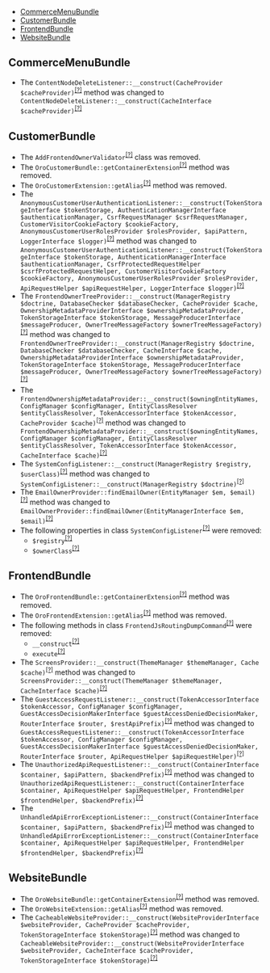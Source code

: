 - [CommerceMenuBundle](#commercemenubundle)
- [CustomerBundle](#customerbundle)
- [FrontendBundle](#frontendbundle)
- [WebsiteBundle](#websitebundle)

CommerceMenuBundle
------------------
* The `ContentNodeDeleteListener::__construct(CacheProvider $cacheProvider)`<sup>[[?]](https://github.com/oroinc/customer-portal/tree/5.0.0/src/Oro/Bundle/CommerceMenuBundle/EventListener/ContentNodeDeleteListener.php#L15 "Oro\Bundle\CommerceMenuBundle\EventListener\ContentNodeDeleteListener")</sup> method was changed to `ContentNodeDeleteListener::__construct(CacheInterface $cacheProvider)`<sup>[[?]](https://github.com/oroinc/customer-portal/tree/5.1.0-alpha/src/Oro/Bundle/CommerceMenuBundle/EventListener/ContentNodeDeleteListener.php#L14 "Oro\Bundle\CommerceMenuBundle\EventListener\ContentNodeDeleteListener")</sup>

CustomerBundle
--------------
* The `AddFrontendOwnerValidator`<sup>[[?]](https://github.com/oroinc/customer-portal/tree/5.0.0/src/Oro/Bundle/CustomerBundle/Api/Processor/GetConfig/AddFrontendOwnerValidator.php#L12 "Oro\Bundle\CustomerBundle\Api\Processor\GetConfig\AddFrontendOwnerValidator")</sup> class was removed.
* The `OroCustomerBundle::getContainerExtension`<sup>[[?]](https://github.com/oroinc/customer-portal/tree/5.0.0/src/Oro/Bundle/CustomerBundle/OroCustomerBundle.php#L48 "Oro\Bundle\CustomerBundle\OroCustomerBundle::getContainerExtension")</sup> method was removed.
* The `OroCustomerExtension::getAlias`<sup>[[?]](https://github.com/oroinc/customer-portal/tree/5.0.0/src/Oro/Bundle/CustomerBundle/DependencyInjection/OroCustomerExtension.php#L59 "Oro\Bundle\CustomerBundle\DependencyInjection\OroCustomerExtension::getAlias")</sup> method was removed.
* The `AnonymousCustomerUserAuthenticationListener::__construct(TokenStorageInterface $tokenStorage, AuthenticationManagerInterface $authenticationManager, CsrfRequestManager $csrfRequestManager, CustomerVisitorCookieFactory $cookieFactory, AnonymousCustomerUserRolesProvider $rolesProvider, $apiPattern, LoggerInterface $logger)`<sup>[[?]](https://github.com/oroinc/customer-portal/tree/5.0.0/src/Oro/Bundle/CustomerBundle/Security/Firewall/AnonymousCustomerUserAuthenticationListener.php#L34 "Oro\Bundle\CustomerBundle\Security\Firewall\AnonymousCustomerUserAuthenticationListener")</sup> method was changed to `AnonymousCustomerUserAuthenticationListener::__construct(TokenStorageInterface $tokenStorage, AuthenticationManagerInterface $authenticationManager, CsrfProtectedRequestHelper $csrfProtectedRequestHelper, CustomerVisitorCookieFactory $cookieFactory, AnonymousCustomerUserRolesProvider $rolesProvider, ApiRequestHelper $apiRequestHelper, LoggerInterface $logger)`<sup>[[?]](https://github.com/oroinc/customer-portal/tree/5.1.0-alpha/src/Oro/Bundle/CustomerBundle/Security/Firewall/AnonymousCustomerUserAuthenticationListener.php#L35 "Oro\Bundle\CustomerBundle\Security\Firewall\AnonymousCustomerUserAuthenticationListener")</sup>
* The `FrontendOwnerTreeProvider::__construct(ManagerRegistry $doctrine, DatabaseChecker $databaseChecker, CacheProvider $cache, OwnershipMetadataProviderInterface $ownershipMetadataProvider, TokenStorageInterface $tokenStorage, MessageProducerInterface $messageProducer, OwnerTreeMessageFactory $ownerTreeMessageFactory)`<sup>[[?]](https://github.com/oroinc/customer-portal/tree/5.0.0/src/Oro/Bundle/CustomerBundle/Owner/FrontendOwnerTreeProvider.php#L55 "Oro\Bundle\CustomerBundle\Owner\FrontendOwnerTreeProvider")</sup> method was changed to `FrontendOwnerTreeProvider::__construct(ManagerRegistry $doctrine, DatabaseChecker $databaseChecker, CacheInterface $cache, OwnershipMetadataProviderInterface $ownershipMetadataProvider, TokenStorageInterface $tokenStorage, MessageProducerInterface $messageProducer, OwnerTreeMessageFactory $ownerTreeMessageFactory)`<sup>[[?]](https://github.com/oroinc/customer-portal/tree/5.1.0-alpha/src/Oro/Bundle/CustomerBundle/Owner/FrontendOwnerTreeProvider.php#L44 "Oro\Bundle\CustomerBundle\Owner\FrontendOwnerTreeProvider")</sup>
* The `FrontendOwnershipMetadataProvider::__construct($owningEntityNames, ConfigManager $configManager, EntityClassResolver $entityClassResolver, TokenAccessorInterface $tokenAccessor, CacheProvider $cache)`<sup>[[?]](https://github.com/oroinc/customer-portal/tree/5.0.0/src/Oro/Bundle/CustomerBundle/Owner/Metadata/FrontendOwnershipMetadataProvider.php#L47 "Oro\Bundle\CustomerBundle\Owner\Metadata\FrontendOwnershipMetadataProvider")</sup> method was changed to `FrontendOwnershipMetadataProvider::__construct($owningEntityNames, ConfigManager $configManager, EntityClassResolver $entityClassResolver, TokenAccessorInterface $tokenAccessor, CacheInterface $cache)`<sup>[[?]](https://github.com/oroinc/customer-portal/tree/5.1.0-alpha/src/Oro/Bundle/CustomerBundle/Owner/Metadata/FrontendOwnershipMetadataProvider.php#L36 "Oro\Bundle\CustomerBundle\Owner\Metadata\FrontendOwnershipMetadataProvider")</sup>
* The `SystemConfigListener::__construct(ManagerRegistry $registry, $userClass)`<sup>[[?]](https://github.com/oroinc/customer-portal/tree/5.0.0/src/Oro/Bundle/CustomerBundle/EventListener/SystemConfigListener.php#L28 "Oro\Bundle\CustomerBundle\EventListener\SystemConfigListener")</sup> method was changed to `SystemConfigListener::__construct(ManagerRegistry $doctrine)`<sup>[[?]](https://github.com/oroinc/customer-portal/tree/5.1.0-alpha/src/Oro/Bundle/CustomerBundle/EventListener/SystemConfigListener.php#L20 "Oro\Bundle\CustomerBundle\EventListener\SystemConfigListener")</sup>
* The `EmailOwnerProvider::findEmailOwner(EntityManager $em, $email)`<sup>[[?]](https://github.com/oroinc/customer-portal/tree/5.0.0/src/Oro/Bundle/CustomerBundle/Entity/Provider/EmailOwnerProvider.php#L25 "Oro\Bundle\CustomerBundle\Entity\Provider\EmailOwnerProvider")</sup> method was changed to `EmailOwnerProvider::findEmailOwner(EntityManagerInterface $em, $email)`<sup>[[?]](https://github.com/oroinc/customer-portal/tree/5.1.0-alpha/src/Oro/Bundle/CustomerBundle/Entity/Provider/EmailOwnerProvider.php#L27 "Oro\Bundle\CustomerBundle\Entity\Provider\EmailOwnerProvider")</sup>
* The following properties in class `SystemConfigListener`<sup>[[?]](https://github.com/oroinc/customer-portal/tree/5.0.0/src/Oro/Bundle/CustomerBundle/EventListener/SystemConfigListener.php#L17 "Oro\Bundle\CustomerBundle\EventListener\SystemConfigListener")</sup> were removed:
   - `$registry`<sup>[[?]](https://github.com/oroinc/customer-portal/tree/5.0.0/src/Oro/Bundle/CustomerBundle/EventListener/SystemConfigListener.php#L17 "Oro\Bundle\CustomerBundle\EventListener\SystemConfigListener::$registry")</sup>
   - `$ownerClass`<sup>[[?]](https://github.com/oroinc/customer-portal/tree/5.0.0/src/Oro/Bundle/CustomerBundle/EventListener/SystemConfigListener.php#L22 "Oro\Bundle\CustomerBundle\EventListener\SystemConfigListener::$ownerClass")</sup>

FrontendBundle
--------------
* The `OroFrontendBundle::getContainerExtension`<sup>[[?]](https://github.com/oroinc/customer-portal/tree/5.0.0/src/Oro/Bundle/FrontendBundle/OroFrontendBundle.php#L69 "Oro\Bundle\FrontendBundle\OroFrontendBundle::getContainerExtension")</sup> method was removed.
* The `OroFrontendExtension::getAlias`<sup>[[?]](https://github.com/oroinc/customer-portal/tree/5.0.0/src/Oro/Bundle/FrontendBundle/DependencyInjection/OroFrontendExtension.php#L84 "Oro\Bundle\FrontendBundle\DependencyInjection\OroFrontendExtension::getAlias")</sup> method was removed.
* The following methods in class `FrontendJsRoutingDumpCommand`<sup>[[?]](https://github.com/oroinc/customer-portal/tree/5.0.0/src/Oro/Bundle/FrontendBundle/Command/FrontendJsRoutingDumpCommand.php#L23 "Oro\Bundle\FrontendBundle\Command\FrontendJsRoutingDumpCommand")</sup> were removed:
   - `__construct`<sup>[[?]](https://github.com/oroinc/customer-portal/tree/5.0.0/src/Oro/Bundle/FrontendBundle/Command/FrontendJsRoutingDumpCommand.php#L23 "Oro\Bundle\FrontendBundle\Command\FrontendJsRoutingDumpCommand::__construct")</sup>
   - `execute`<sup>[[?]](https://github.com/oroinc/customer-portal/tree/5.0.0/src/Oro/Bundle/FrontendBundle/Command/FrontendJsRoutingDumpCommand.php#L45 "Oro\Bundle\FrontendBundle\Command\FrontendJsRoutingDumpCommand::execute")</sup>
* The `ScreensProvider::__construct(ThemeManager $themeManager, Cache $cache)`<sup>[[?]](https://github.com/oroinc/customer-portal/tree/5.0.0/src/Oro/Bundle/FrontendBundle/Provider/ScreensProvider.php#L21 "Oro\Bundle\FrontendBundle\Provider\ScreensProvider")</sup> method was changed to `ScreensProvider::__construct(ThemeManager $themeManager, CacheInterface $cache)`<sup>[[?]](https://github.com/oroinc/customer-portal/tree/5.1.0-alpha/src/Oro/Bundle/FrontendBundle/Provider/ScreensProvider.php#L18 "Oro\Bundle\FrontendBundle\Provider\ScreensProvider")</sup>
* The `GuestAccessRequestListener::__construct(TokenAccessorInterface $tokenAccessor, ConfigManager $configManager, GuestAccessDecisionMakerInterface $guestAccessDeniedDecisionMaker, RouterInterface $router, $restApiPrefix)`<sup>[[?]](https://github.com/oroinc/customer-portal/tree/5.0.0/src/Oro/Bundle/FrontendBundle/EventListener/GuestAccessRequestListener.php#L39 "Oro\Bundle\FrontendBundle\EventListener\GuestAccessRequestListener")</sup> method was changed to `GuestAccessRequestListener::__construct(TokenAccessorInterface $tokenAccessor, ConfigManager $configManager, GuestAccessDecisionMakerInterface $guestAccessDeniedDecisionMaker, RouterInterface $router, ApiRequestHelper $apiRequestHelper)`<sup>[[?]](https://github.com/oroinc/customer-portal/tree/5.1.0-alpha/src/Oro/Bundle/FrontendBundle/EventListener/GuestAccessRequestListener.php#L36 "Oro\Bundle\FrontendBundle\EventListener\GuestAccessRequestListener")</sup>
* The `UnauthorizedApiRequestListener::__construct(ContainerInterface $container, $apiPattern, $backendPrefix)`<sup>[[?]](https://github.com/oroinc/customer-portal/tree/5.0.0/src/Oro/Bundle/FrontendBundle/EventListener/UnauthorizedApiRequestListener.php#L24 "Oro\Bundle\FrontendBundle\EventListener\UnauthorizedApiRequestListener")</sup> method was changed to `UnauthorizedApiRequestListener::__construct(ContainerInterface $container, ApiRequestHelper $apiRequestHelper, FrontendHelper $frontendHelper, $backendPrefix)`<sup>[[?]](https://github.com/oroinc/customer-portal/tree/5.1.0-alpha/src/Oro/Bundle/FrontendBundle/EventListener/UnauthorizedApiRequestListener.php#L26 "Oro\Bundle\FrontendBundle\EventListener\UnauthorizedApiRequestListener")</sup>
* The `UnhandledApiErrorExceptionListener::__construct(ContainerInterface $container, $apiPattern, $backendPrefix)`<sup>[[?]](https://github.com/oroinc/customer-portal/tree/5.0.0/src/Oro/Bundle/FrontendBundle/EventListener/UnhandledApiErrorExceptionListener.php#L25 "Oro\Bundle\FrontendBundle\EventListener\UnhandledApiErrorExceptionListener")</sup> method was changed to `UnhandledApiErrorExceptionListener::__construct(ContainerInterface $container, ApiRequestHelper $apiRequestHelper, FrontendHelper $frontendHelper, $backendPrefix)`<sup>[[?]](https://github.com/oroinc/customer-portal/tree/5.1.0-alpha/src/Oro/Bundle/FrontendBundle/EventListener/UnhandledApiErrorExceptionListener.php#L22 "Oro\Bundle\FrontendBundle\EventListener\UnhandledApiErrorExceptionListener")</sup>

WebsiteBundle
-------------
* The `OroWebsiteBundle::getContainerExtension`<sup>[[?]](https://github.com/oroinc/customer-portal/tree/5.0.0/src/Oro/Bundle/WebsiteBundle/OroWebsiteBundle.php#L30 "Oro\Bundle\WebsiteBundle\OroWebsiteBundle::getContainerExtension")</sup> method was removed.
* The `OroWebsiteExtension::getAlias`<sup>[[?]](https://github.com/oroinc/customer-portal/tree/5.0.0/src/Oro/Bundle/WebsiteBundle/DependencyInjection/OroWebsiteExtension.php#L32 "Oro\Bundle\WebsiteBundle\DependencyInjection\OroWebsiteExtension::getAlias")</sup> method was removed.
* The `CacheableWebsiteProvider::__construct(WebsiteProviderInterface $websiteProvider, CacheProvider $cacheProvider, TokenStorageInterface $tokenStorage)`<sup>[[?]](https://github.com/oroinc/customer-portal/tree/5.0.0/src/Oro/Bundle/WebsiteBundle/Provider/CacheableWebsiteProvider.php#L25 "Oro\Bundle\WebsiteBundle\Provider\CacheableWebsiteProvider")</sup> method was changed to `CacheableWebsiteProvider::__construct(WebsiteProviderInterface $websiteProvider, CacheInterface $cacheProvider, TokenStorageInterface $tokenStorage)`<sup>[[?]](https://github.com/oroinc/customer-portal/tree/5.1.0-alpha/src/Oro/Bundle/WebsiteBundle/Provider/CacheableWebsiteProvider.php#L20 "Oro\Bundle\WebsiteBundle\Provider\CacheableWebsiteProvider")</sup>

